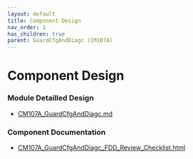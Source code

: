 ```yaml
---
layout: default
title: Component Design
nav_order: 1
has_children: true
parent: GuardCfgAndDiagc (CM107A)
---
```

# Component Design
### Module Detailled Design

- [CM107A_GuardCfgAndDiagc.md](Design/CM107A_GuardCfgAndDiagc.md)

### Component Documentation

- [CM107A_GuardCfgAndDiagc_FDD_Review_Checklist.html](Doc/CM107A_GuardCfgAndDiagc_FDD_Review_Checklist.html)

